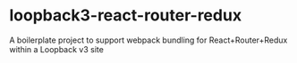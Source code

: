 # loopback3-react-router-redux
A boilerplate project to support webpack bundling for React+Router+Redux within a Loopback v3 site
